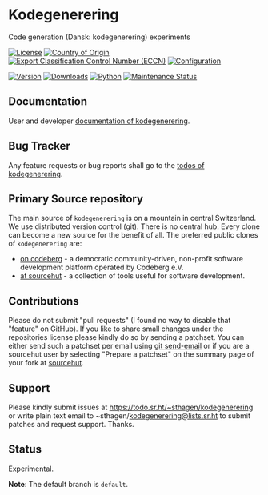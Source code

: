 # Kodegenerering

Code generation (Dansk: kodegenerering) experiments

[![License](https://git.sr.ht/~sthagen/kodegenerering/blob/default/docs/badges/license-spdx-mit.svg)](https://git.sr.ht/~sthagen/kodegenerering/tree/default/item/LICENSE)
[![Country of Origin](https://git.sr.ht/~sthagen/kodegenerering/blob/default/docs/badges/country-of-origin-name-switzerland-neutral.svg)](https://git.sr.ht/~sthagen/kodegenerering/tree/default/item/COUNTRY-OF-ORIGIN)
[![Export Classification Control Number (ECCN)](https://git.sr.ht/~sthagen/kodegenerering/blob/default/docs/badges/export-control-classification-number_eccn-ear99-neutral.svg)](https://git.sr.ht/~sthagen/kodegenerering/tree/default/item/EXPORT-CONTROL-CLASSIFICATION-NUMBER)
[![Configuration](https://git.sr.ht/~sthagen/kodegenerering/blob/default/docs/badges/configuration-sbom.svg)](https://git.sr.ht/~sthagen/kodegenerering/tree/default/item/docs/third-party/README.md)

[![Version](https://git.sr.ht/~sthagen/kodegenerering/blob/default/docs/badges/latest-release.svg)](https://pypi.python.org/pypi/kodegenerering/)
[![Downloads](https://git.sr.ht/~sthagen/kodegenerering/blob/default/docs/badges/downloads-per-month.svg)](https://pepy.tech/project/kodegenerering)
[![Python](https://git.sr.ht/~sthagen/kodegenerering/blob/default/docs/badges/python-versions.svg)](https://pypi.python.org/pypi/kodegenerering/)
[![Maintenance Status](https://git.sr.ht/~sthagen/kodegenerering/blob/default/docs/badges/commits-per-year.svg)](https://git.sr.ht/~sthagen/kodegenerering/log)

## Documentation

User and developer [documentation of kodegenerering](https://codes.dilettant.life/docs/kodegenerering).

## Bug Tracker

Any feature requests or bug reports shall go to the [todos of kodegenerering](https://todo.sr.ht/~sthagen/kodegenerering).

## Primary Source repository

The main source of `kodegenerering` is on a mountain in central Switzerland.
We use distributed version control (git).
There is no central hub.
Every clone can become a new source for the benefit of all.
The preferred public clones of `kodegenerering` are:

* [on codeberg](https://codeberg.org/sthagen/kodegenerering) - a democratic community-driven, non-profit software development platform operated by Codeberg e.V.
* [at sourcehut](https://git.sr.ht/~sthagen/kodegenerering) - a collection of tools useful for software development.

## Contributions

Please do not submit "pull requests" (I found no way to disable that "feature" on GitHub).
If you like to share small changes under the repositories license please kindly do so by sending a patchset.
You can either send such a patchset per email using [git send-email](https://git-send-email.io) or 
if you are a sourcehut user by selecting "Prepare a patchset" on the summary page of your fork at [sourcehut](https://git.sr.ht/).

## Support

Please kindly submit issues at https://todo.sr.ht/~sthagen/kodegenerering or write plain text email to ~sthagen/kodegenerering@lists.sr.ht to submit patches and request support. Thanks.

## Status

Experimental.

**Note**: The default branch is `default`.
